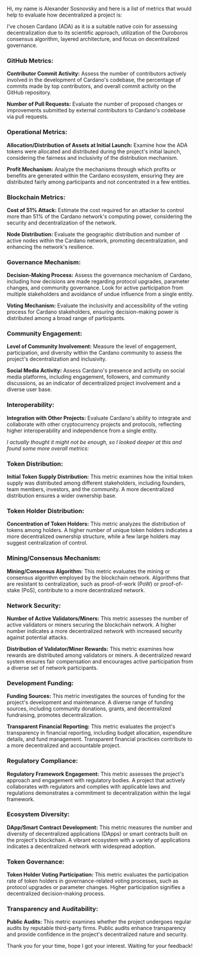 Hi, my name is Alexander Sosnovsky and here is a list of metrics that would help to evaluate how decentralized a project is:

I’ve chosen Cardano (ADA) as it is a suitable native coin for assessing decentralization due to its scientific approach, utilization of the Ouroboros consensus algorithm, layered architecture, and focus on decentralized governance.

### GitHub Metrics:

**Contributor Commit Activity:** Assess the number of contributors actively involved in the development of Cardano's codebase, the percentage of commits made by top contributors, and overall commit activity on the GitHub repository.

**Number of Pull Requests:** Evaluate the number of proposed changes or improvements submitted by external contributors to Cardano's codebase via pull requests.

### Operational Metrics:

**Allocation/Distribution of Assets at Initial Launch:** Examine how the ADA tokens were allocated and distributed during the project's initial launch, considering the fairness and inclusivity of the distribution mechanism.

**Profit Mechanism:** Analyze the mechanisms through which profits or benefits are generated within the Cardano ecosystem, ensuring they are distributed fairly among participants and not concentrated in a few entities.

### Blockchain Metrics:

**Cost of 51% Attack:** Estimate the cost required for an attacker to control more than 51% of the Cardano network's computing power, considering the security and decentralization of the network.

**Node Distribution:** Evaluate the geographic distribution and number of active nodes within the Cardano network, promoting decentralization, and enhancing the network's resilience.

### Governance Mechanism:

**Decision-Making Process:** Assess the governance mechanism of Cardano, including how decisions are made regarding protocol upgrades, parameter changes, and community governance. Look for active participation from multiple stakeholders and avoidance of undue influence from a single entity.

**Voting Mechanism:** Evaluate the inclusivity and accessibility of the voting process for Cardano stakeholders, ensuring decision-making power is distributed among a broad range of participants.

### Community Engagement:

**Level of Community Involvement:** Measure the level of engagement, participation, and diversity within the Cardano community to assess the project's decentralization and inclusivity.

**Social Media Activity:** Assess Cardano's presence and activity on social media platforms, including engagement, followers, and community discussions, as an indicator of decentralized project involvement and a diverse user base.

### Interoperability:

**Integration with Other Projects:** Evaluate Cardano's ability to integrate and collaborate with other cryptocurrency projects and protocols, reflecting higher interoperability and independence from a single entity.

_I actually thought it might not be enough, so I looked deeper at this and found some more overall metrics:_

### Token Distribution:

**Initial Token Supply Distribution:** This metric examines how the initial token supply was distributed among different stakeholders, including founders, team members, investors, and the community. A more decentralized distribution ensures a wider ownership base.

### Token Holder Distribution:

**Concentration of Token Holders:** This metric analyzes the distribution of tokens among holders. A higher number of unique token holders indicates a more decentralized ownership structure, while a few large holders may suggest centralization of control.

### Mining/Consensus Mechanism:

**Mining/Consensus Algorithm:** This metric evaluates the mining or consensus algorithm employed by the blockchain network. Algorithms that are resistant to centralization, such as proof-of-work (PoW) or proof-of-stake (PoS), contribute to a more decentralized network.

### Network Security:

**Number of Active Validators/Miners:** This metric assesses the number of active validators or miners securing the blockchain network. A higher number indicates a more decentralized network with increased security against potential attacks.

**Distribution of Validator/Miner Rewards:** This metric examines how rewards are distributed among validators or miners. A decentralized reward system ensures fair compensation and encourages active participation from a diverse set of network participants.

### Development Funding:

**Funding Sources:** This metric investigates the sources of funding for the project's development and maintenance. A diverse range of funding sources, including community donations, grants, and decentralized fundraising, promotes decentralization.

**Transparent Financial Reporting:** This metric evaluates the project's transparency in financial reporting, including budget allocation, expenditure details, and fund management. Transparent financial practices contribute to a more decentralized and accountable project.

### Regulatory Compliance:

**Regulatory Framework Engagement:** This metric assesses the project's approach and engagement with regulatory bodies. A project that actively collaborates with regulators and complies with applicable laws and regulations demonstrates a commitment to decentralization within the legal framework.

### Ecosystem Diversity:

**DApp/Smart Contract Development:** This metric measures the number and diversity of decentralized applications (DApps) or smart contracts built on the project's blockchain. A vibrant ecosystem with a variety of applications indicates a decentralized network with widespread adoption.

### Token Governance:

**Token Holder Voting Participation:** This metric evaluates the participation rate of token holders in governance-related voting processes, such as protocol upgrades or parameter changes. Higher participation signifies a decentralized decision-making process.

### Transparency and Auditability:

**Public Audits:** This metric examines whether the project undergoes regular audits by reputable third-party firms. Public audits enhance transparency and provide confidence in the project's decentralized nature and security.

Thank you for your time, hope I got your interest. Waiting for your feedback!
